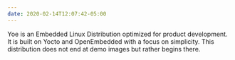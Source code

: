 ```yaml
---
date: 2020-02-14T12:07:42-05:00
---
```


Yoe is an Embedded Linux Distribution optimized for product development. It is built on Yocto and OpenEmbedded with a focus on simplicity. This distribution does not end at demo images but rather begins there.
